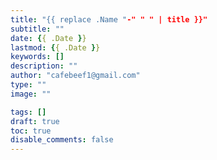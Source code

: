 ```yaml
---
title: "{{ replace .Name "-" " " | title }}"
subtitle: ""
date: {{ .Date }}
lastmod: {{ .Date }}
keywords: []
description: ""
author: "cafebeef1@gmail.com"
type: ""
image: ""

tags: []
draft: true
toc: true
disable_comments: false
---
```

